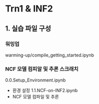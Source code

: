 # Trn1 & INF2 

## 1. 실습 파일 구성

### 워밍업
warming-up/compile_getting_started.ipynb

### NCF 모델 컴피알 및 추론 스크래치
0.0.Setup_Environment.ipynb
- 환경 설정
1.1.NCF-on-INF2.ipynb
- NCF 모델 컴파일 및 추론  


